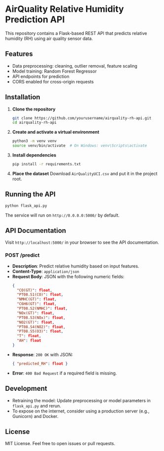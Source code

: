 # AirQuality Relative Humidity Prediction API

This repository contains a Flask-based REST API that predicts relative humidity (RH) using air quality sensor data.

## Features
- Data preprocessing: cleaning, outlier removal, feature scaling
- Model training: Random Forest Regressor
- API endpoints for prediction
- CORS enabled for cross-origin requests

## Installation

1. **Clone the repository**
   ```bash
   git clone https://github.com/yourusername/airquality-rh-api.git
   cd airquality-rh-api
   ```

2. **Create and activate a virtual environment**
   ```bash
   python3 -m venv venv
   source venv/bin/activate  # On Windows: venv\Scripts\activate
   ```

3. **Install dependencies**
   ```bash
   pip install -r requirements.txt
   ```

4. **Place the dataset**
   Download `AirQualityUCI.csv` and put it in the project root.

## Running the API

```bash
python flask_api.py
```
The service will run on `http://0.0.0.0:5000/` by default.

## API Documentation

Visit `http://localhost:5000/` in your browser to see the API documentation.

### POST /predict

- **Description**: Predict relative humidity based on input features.
- **Content-Type**: `application/json`
- **Request Body**: JSON with the following numeric fields:
  ```json
  {
    "CO(GT)": float,
    "PT08.S1(CO)": float,
    "NMHC(GT)": float,
    "C6H6(GT)": float,
    "PT08.S2(NMHC)": float,
    "NOx(GT)": float,
    "PT08.S3(NOx)": float,
    "NO2(GT)": float,
    "PT08.S4(NO2)": float,
    "PT08.S5(O3)": float,
    "T": float,
    "AH": float
  }
  ```
- **Response**: `200 OK` with JSON:
  ```json
  { "predicted_RH": float }
  ```
- **Error**: `400 Bad Request` if a required field is missing.

## Development

- Retraining the model: Update preprocessing or model parameters in `flask_api.py` and rerun.
- To expose on the internet, consider using a production server (e.g., Gunicorn) and Docker.

## License

MIT License. Feel free to open issues or pull requests.
